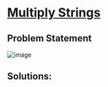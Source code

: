 # [Multiply Strings](https://leetcode.com/problems/multiply-strings/description/)
## Problem Statement
![image](https://github.com/SiddhantKumarMaurya/LeetCode_Questions/assets/107787014/bbf155d3-4888-4647-9a8b-d72a94ac836d)
## Solutions:

